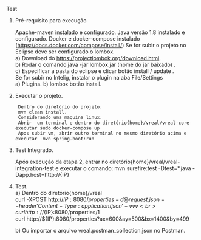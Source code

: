 Test 

1) Pré-requisito para execução

   	Apache-maven instalado e configurado.
   	Java versão 1.8 instalado e configurado.
   	Docker e docker-compose instalado (https://docs.docker.com/compose/install/)
   	Se for subir o projeto no Eclipse deve ser configurado o lombox.<br>
   		a) Download do https://projectlombok.org/download.html. <br>
   		b) Rodar o comando java -jar lombox.jar (nome do jar baixado) . <br>
   		c) Especificar a pasta do eclipse e clicar botão install / update .<br>
   	Se for subir no Intelig, instalar o plugin na aba File/Settings <br>
   		a) Plugins.
   		b) lombox botão install.

2) Executar o projeto.

    	Dentro do diretório do projeto.
    	mvn clean install.
    	Considerando uma maquina linux.
    	Abrir  um terminal e dentro do diretório{home}/vreal/vreal-core executar sudo docker-compose up 
    	Apos subir vm, abrir outro terminal no mesmo diretório acima e executar  mvn spring-boot:run

3) Test Integrado.

	Após execução da etapa 2, entrar no diretório{home}/vreal/vreal-integration-test e executar o comando: mvn surefire:test -Dtest=*.java -Dapp.host=http://{IP}

4) Test.<br>
    a) Dentro do diretório{home}/vreal<br>
	curl -XPOST http://${IP}:8080/properties -d @request.json --header 'Content-Type:application/json' -vvv<br>
	curl http://${IP}:8080/properties/1<br>
	curl http://${IP}:8080/properties\?ax\=600\&ay\=500\&bx\=1400\&by\=499<br>
	
    b) Ou importar o arquivo vreal.postman_collection.json no Postman.
